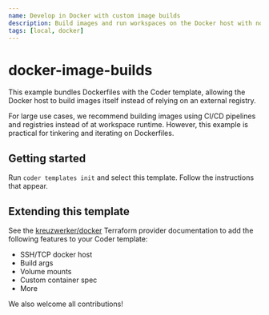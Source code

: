 ```yaml
---
name: Develop in Docker with custom image builds
description: Build images and run workspaces on the Docker host with no image registry required
tags: [local, docker]
---
```


# docker-image-builds

This example bundles Dockerfiles with the Coder template, allowing the Docker host to build images itself instead of relying on an external registry.

For large use cases, we recommend building images using CI/CD pipelines and registries instead of at workspace runtime. However, this example is practical for tinkering and iterating on Dockerfiles.

## Getting started

Run `coder templates init` and select this template. Follow the instructions that appear.

## Extending this template

See the [kreuzwerker/docker](https://registry.terraform.io/providers/kreuzwerker/docker) Terraform provider documentation to
add the following features to your Coder template:

- SSH/TCP docker host
- Build args
- Volume mounts
- Custom container spec
- More

We also welcome all contributions!
